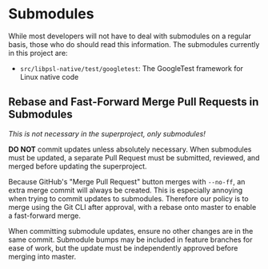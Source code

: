 # Submodules

While most developers will not have to deal with submodules on a regular basis, those who do should read this information.
The submodules currently in this project are:

- `src/libpsl-native/test/googletest`: The GoogleTest framework for
  Linux native code

[submodules]: https://www.git-scm.com/book/en/v2/Git-Tools-Submodules

## Rebase and Fast-Forward Merge Pull Requests in Submodules

*This is not necessary in the superproject, only submodules!*

**DO NOT** commit updates unless absolutely necessary.
When submodules must be updated, a separate Pull Request must be submitted, reviewed, and merged before updating the superproject.

Because GitHub's "Merge Pull Request" button merges with `--no-ff`, an extra merge commit will always be created.
This is especially annoying when trying to commit updates to submodules.
Therefore our policy is to merge using the Git CLI after approval, with a rebase onto master to enable a fast-forward merge.

When committing submodule updates, ensure no other changes are in the same commit.
Submodule bumps may be included in feature branches for ease of work,
but the update must be independently approved before merging into master.
